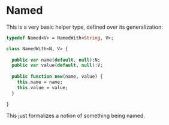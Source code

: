 # Named

This is a very basic helper type, defined over its generalization:

```haxe
typedef Named<V> = NamedWith<String, V>;

class NamedWith<N, V> {
  
  public var name(default, null):N;
  public var value(default, null):V;
  
  public function new(name, value) {
    this.name = name;
    this.value = value;
  }
  
}
```

This just formalizes a notion of something being named.